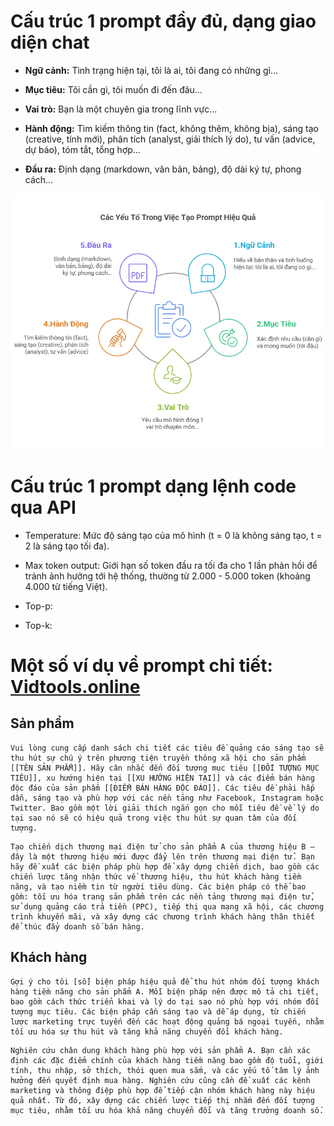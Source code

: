 # Cấu trúc 1 prompt đầy đủ, dạng giao diện chat

* **Ngữ cảnh:** Tình trạng hiện tại, tôi là ai, tôi đang có những gì…

* **Mục tiêu:** Tôi cần gì, tôi muốn đi đến đâu…

* **Vai trò:** Bạn là một chuyên gia trong lĩnh vực…

* **Hành động:** Tìm kiếm thông tin (fact, không thêm, không bịa), sáng tạo (creative, tính mới), phân tích (analyst, giải thích lý do), tư vấn (advice, dự báo), tóm tắt, tổng hợp...

* **Đầu ra:** Định dạng (markdown, văn bản, bảng), độ dài ký tự, phong cách…

![Hình ảnh](https://github.com/hoanglong8/FoxAI-Data-Analyst/blob/main/Image/Prompt_Engineer_1.png)

# Cấu trúc 1 prompt dạng lệnh code qua API

* Temperature: Mức độ sáng tạo của mô hình (t = 0 là không sáng tạo, t = 2 là sáng tạo tối đa).

* Max token output: Giới hạn số token đầu ra tối đa cho 1 lần phản hồi để tránh ảnh hưởng tới hệ thống, thường từ 2.000 - 5.000 token (khoảng 4.000 từ tiếng Việt).

* Top-p: 

* Top-k: 

# Một số ví dụ về prompt chi tiết: [Vidtools.online](https://vidtools.online/prompt/?fbclid=IwY2xjawH52xNleHRuA2FlbQIxMAABHQmUnsLgM-KtlYNExUHshjohNp7ldi_waccPqsetSl14KGrD4tP5HgdQLg_aem__6ueV2_du0xoyIEVOOC-IA)

## Sản phẩm
```
Vui lòng cung cấp danh sách chi tiết các tiêu đề quảng cáo sáng tạo sẽ thu hút sự chú ý trên phương tiện truyền thông xã hội cho sản phẩm [[TÊN SẢN PHẨM]]. Hãy cân nhắc đến đối tượng mục tiêu [[ĐỐI TƯỢNG MỤC TIÊU]], xu hướng hiện tại [[XU HƯỚNG HIỆN TẠI]] và các điểm bán hàng độc đáo của sản phẩm [[ĐIỂM BÁN HÀNG ĐỘC ĐÁO]]. Các tiêu đề phải hấp dẫn, sáng tạo và phù hợp với các nền tảng như Facebook, Instagram hoặc Twitter. Bao gồm một lời giải thích ngắn gọn cho mỗi tiêu đề về lý do tại sao nó sẽ có hiệu quả trong việc thu hút sự quan tâm của đối tượng.
```
```
Tạo chiến dịch thương mại điện tử cho sản phẩm A của thương hiệu B – đây là một thương hiệu mới được đẩy lên trên thương mại điện tử. Bạn hãy đề xuất các biện pháp phù hợp để xây dựng chiến dịch, bao gồm các chiến lược tăng nhận thức về thương hiệu, thu hút khách hàng tiềm năng, và tạo niềm tin từ người tiêu dùng. Các biện pháp có thể bao gồm: tối ưu hóa trang sản phẩm trên các nền tảng thương mại điện tử, sử dụng quảng cáo trả tiền (PPC), tiếp thị qua mạng xã hội, các chương trình khuyến mãi, và xây dựng các chương trình khách hàng thân thiết để thúc đẩy doanh số bán hàng.
```

## Khách hàng
```
Gợi ý cho tôi [số] biện pháp hiệu quả để thu hút nhóm đối tượng khách hàng tiềm năng cho sản phẩm A. Mỗi biện pháp nên được mô tả chi tiết, bao gồm cách thức triển khai và lý do tại sao nó phù hợp với nhóm đối tượng mục tiêu. Các biện pháp cần sáng tạo và dễ áp dụng, từ chiến lược marketing trực tuyến đến các hoạt động quảng bá ngoại tuyến, nhằm tối ưu hóa sự thu hút và tăng khả năng chuyển đổi khách hàng.
```
```
Nghiên cứu chân dung khách hàng phù hợp với sản phẩm A. Bạn cần xác định các đặc điểm chính của khách hàng tiềm năng bao gồm độ tuổi, giới tính, thu nhập, sở thích, thói quen mua sắm, và các yếu tố tâm lý ảnh hưởng đến quyết định mua hàng. Nghiên cứu cũng cần đề xuất các kênh marketing và thông điệp phù hợp để tiếp cận nhóm khách hàng này hiệu quả nhất. Từ đó, xây dựng các chiến lược tiếp thị nhắm đến đối tượng mục tiêu, nhằm tối ưu hóa khả năng chuyển đổi và tăng trưởng doanh số.
```
